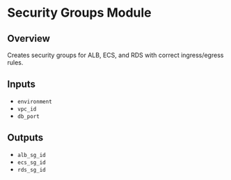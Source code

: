 # Security Groups Module

## Overview
Creates security groups for ALB, ECS, and RDS with correct ingress/egress rules.

## Inputs
- `environment`
- `vpc_id`
- `db_port`

## Outputs
- `alb_sg_id`
- `ecs_sg_id`
- `rds_sg_id`